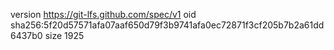 version https://git-lfs.github.com/spec/v1
oid sha256:5f20d57571afa07aaf650d79f3b9741afa0ec72871f3cf205b7b2a61dd6437b0
size 1925
